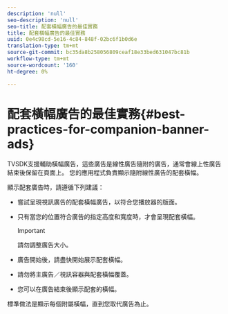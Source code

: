 ```yaml
---
description: 'null'
seo-description: 'null'
seo-title: 配套橫幅廣告的最佳實務
title: 配套橫幅廣告的最佳實務
uuid: 0e4c98cd-5e16-4c84-848f-02bc6f1b0d6e
translation-type: tm+mt
source-git-commit: bc35da8b258056809ceaf18e33bed631047bc81b
workflow-type: tm+mt
source-wordcount: '160'
ht-degree: 0%

---
```



# 配套橫幅廣告的最佳實務{#best-practices-for-companion-banner-ads}

TVSDK支援輔助橫幅廣告，這些廣告是線性廣告隨附的廣告，通常會線上性廣告結束後保留在頁面上。 您的應用程式負責顯示隨附線性廣告的配套橫幅。

顯示配套廣告時，請遵循下列建議：

* 嘗試呈現視訊廣告的配套橫幅廣告，以符合您播放器的版面。
* 只有當您的位置符合廣告的指定高度和寬度時，才會呈現配套橫幅。

   >[!IMPORTANT]
   >
   >請勿調整廣告大小。

* 廣告開始後，請盡快開始展示配套橫幅。
* 請勿將主廣告／視訊容器與配套橫幅覆蓋。
* 您可以在廣告結束後顯示配套的橫幅。

標準做法是顯示每個附屬橫幅，直到您取代廣告為止。